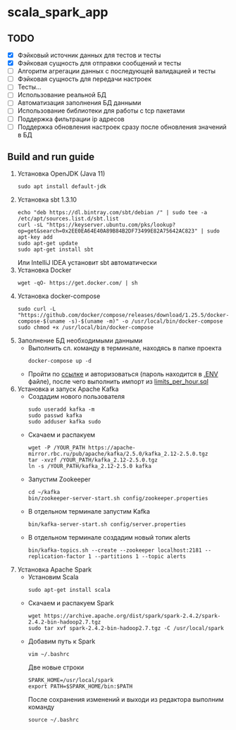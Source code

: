 # scala_spark_app

## TODO
- [x] Фэйковый источник данных для тестов и тесты
- [x] Фэйковая сущность для отправки сообщений и тесты
- [ ] Алгоритм агрегации данных с последующей валидацией и тесты
- [ ] Фэйковая сущность для передачи настроек
- [ ] Тесты...
- [ ] Использование реальной БД
- [ ] Автоматизация заполнения БД данными
- [ ] Использование библиотеки для работы с tcp пакетами
- [ ] Поддержка фильтрации ip адресов
- [ ] Поддержка обновления настроек сразу после обновления значений в БД

## Build and run guide
1. Установка OpenJDK (Java 11)
   ```
   sudo apt install default-jdk
   ```
2. Установка sbt 1.3.10
   ```
   echo "deb https://dl.bintray.com/sbt/debian /" | sudo tee -a /etc/apt/sources.list.d/sbt.list
   curl -sL "https://keyserver.ubuntu.com/pks/lookup?op=get&search=0x2EE0EA64E40A89B84B2DF73499E82A75642AC823" | sudo apt-key add
   sudo apt-get update
   sudo apt-get install sbt
   ```
    Или IntelliJ IDEA установит sbt автоматически
3. Установка Docker
   ```
   wget -qO- https://get.docker.com/ | sh
   ```
4. Установка docker-compose
   ```
   sudo curl -L "https://github.com/docker/compose/releases/download/1.25.5/docker-compose-$(uname -s)-$(uname -m)" -o /usr/local/bin/docker-compose
   sudo chmod +x /usr/local/bin/docker-compose 
   ```
5. Заполнение БД необходимыми данными
    - Выполнить сл. команду в терминале, находясь в папке проекта
      ```
      docker-compose up -d
      ```
    - Пройти по [ссылке](http://localhost:8080/?pgsql=db&username=postgres_user&db=traffic_limits&ns=public&import=) и авторизоваться (пароль находится в [.ENV](.ENV) файле), после чего выполнить импорт из [limits_per_hour.sql](limits_per_hour.sql)
6. Установка и запуск Apache Kafka
    - Создадим нового пользователя
      ```
      sudo useradd kafka -m
      sudo passwd kafka
      sudo adduser kafka sudo
      ```
    - Скачаем и распакуем
      ```
      wget -P /YOUR_PATH https://apache-mirror.rbc.ru/pub/apache/kafka/2.5.0/kafka_2.12-2.5.0.tgz
      tar -xvzf /YOUR_PATH/kafka_2.12-2.5.0.tgz
      ln -s /YOUR_PATH/kafka_2.12-2.5.0 kafka
      ```
    - Запустим Zookeeper
      ```aidl
      cd ~/kafka
      bin/zookeeper-server-start.sh config/zookeeper.properties
      ```
    - В отдельном терминале запустим Kafka
      ```
      bin/kafka-server-start.sh config/server.properties
      ```
    - В отдельном терминале создадим новый топик alerts
      ```
      bin/kafka-topics.sh --create --zookeeper localhost:2181 --replication-factor 1 --partitions 1 --topic alerts
      ```
7. Установка Apache Spark
    - Установим Scala
      ```
      sudo apt-get install scala
      ```
    - Скачаем и распакуем Spark
      ```
      wget https://archive.apache.org/dist/spark/spark-2.4.2/spark-2.4.2-bin-hadoop2.7.tgz
      sudo tar xvf spark-2.4.2-bin-hadoop2.7.tgz -C /usr/local/spark
      ```
    - Добавим путь к Spark
      ```
      vim ~/.bashrc
      ```
      Две новые строки
      ```
      SPARK_HOME=/usr/local/spark
      export PATH=$SPARK_HOME/bin:$PATH
      ```
      После сохранения изменений и выходи из редактора выполним команду
      ```
      source ~/.bashrc
      ```
      